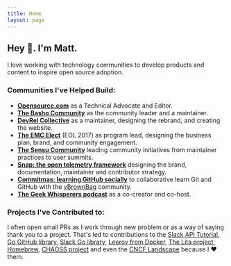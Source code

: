 ```yaml
---
title: Home
layout: page
---
```

## Hey 👋. I'm Matt.
I love working with technology communities to develop products and content to inspire open source adoption.

### Communities I've Helped Build:

* **[Opensource.com](https://opensource.com)** as a Technical Advocate and Editor.
* **[The Basho Community](https://github.com/basho-labs/the-basho-community)** as the community leader and a maintainer.
* **[DevRel Collective](https://devrelcollective.fun)** as a maintainer, designing the rebrand, and creating the website.
* **[The EMC Elect](https://community.emc.com/community/connect/dell_emc_elect)** (EOL 2017) as program lead, designing the business plan, brand, and community engagement.
* **[The Sensu Community](https://sensu.io/community)** leading community initiatives from maintainer practices to user summits.
* **[Snap: the open telemetry framework](https://snap-telemetry.io)** designing the brand, documentation, maintainer and contributor strategy.
* **[Commitmas: learning GitHub socially](https://github.com/commitmas)** to collaborative learn Git and GitHub with the [vBrownBag](https://vbrownbag.com/) community.
* **[The Geek Whisperers podcast](https://geek-whisperers.com/)** as a co-creator and co-host.

### Projects I've Contributed to:

I often open small PRs as I work through new problem or as a way of saying thank you to a project. That's led to contributions to the [Slack API Tutorial](https://github.com/slackapi/Slack-Ruby-Onboarding-Tutorial/pull/2), [Go GitHub library](https://github.com/google/go-github/pull/323), [Slack Go library](https://github.com/nlopes/slack/pull/170), [Leeroy from Docker](https://github.com/docker/leeroy/pull/40), [The Lita project](https://github.com/litaio/lita.io/pull/11), [Homebrew](https://github.com/Homebrew/brew/pull/1281), [CHAOSS project](https://github.com/chaoss/grimoirelab-tutorial/pull/3) and even the [CNCF Landscape](https://github.com/cncf/landscape/pull/759) because I ❤️ them.
